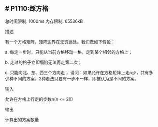 ## # P1110:踩方格

总时间限制: 1000ms  内存限制: 65536kB

描述

有一个方格矩阵，矩阵边界在无穷远处。我们做如下假设： 

a.  每走一步时，只能从当前方格移动一格，走到某个相邻的方格上； 

b.  走过的格子立即塌陷无法再走第二次； 

c.  只能向北、东、西三个方向走； 请问：如果允许在方格矩阵上走n步，共有多少种不同的方案。2种走法只要有一步不一样，即被认为是不同的方案。

输入

允许在方格上行走的步数n(n <= 20)

输出

计算出的方案数量

